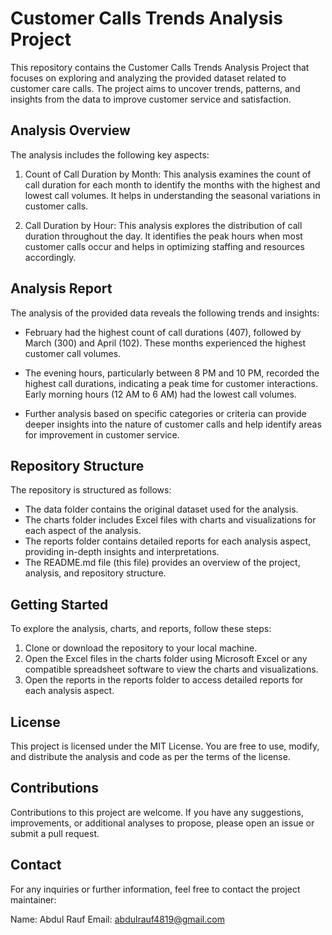 # Customer Calls Trends Analysis Project

This repository contains the Customer Calls Trends Analysis Project that focuses on exploring and analyzing the provided dataset related to customer care calls. The project aims to uncover trends, patterns, and insights from the data to improve customer service and satisfaction.

## Analysis Overview

The analysis includes the following key aspects:

1. Count of Call Duration by Month: This analysis examines the count of call duration for each month to identify the months with the highest and lowest call volumes. It helps in understanding the seasonal variations in customer calls.

2. Call Duration by Hour: This analysis explores the distribution of call duration throughout the day. It identifies the peak hours when most customer calls occur and helps in optimizing staffing and resources accordingly.


## Analysis Report

The analysis of the provided data reveals the following trends and insights:

- February had the highest count of call durations (407), followed by March (300) and April (102). These months experienced the highest customer call volumes.

- The evening hours, particularly between 8 PM and 10 PM, recorded the highest call durations, indicating a peak time for customer interactions. Early morning hours (12 AM to 6 AM) had the lowest call volumes.

- Further analysis based on specific categories or criteria can provide deeper insights into the nature of customer calls and help identify areas for improvement in customer service.

## Repository Structure

The repository is structured as follows:

- The data folder contains the original dataset used for the analysis.
- The charts folder includes Excel files with charts and visualizations for each aspect of the analysis.
- The reports folder contains detailed reports for each analysis aspect, providing in-depth insights and interpretations.
- The README.md file (this file) provides an overview of the project, analysis, and repository structure.

## Getting Started

To explore the analysis, charts, and reports, follow these steps:

1. Clone or download the repository to your local machine.
2. Open the Excel files in the charts folder using Microsoft Excel or any compatible spreadsheet software to view the charts and visualizations.
3. Open the reports in the reports folder to access detailed reports for each analysis aspect.

## License

This project is licensed under the MIT License. You are free to use, modify, and distribute the analysis and code as per the terms of the license.

## Contributions

Contributions to this project are welcome. If you have any suggestions, improvements, or additional analyses to propose, please open an issue or submit a pull request.

## Contact

For any inquiries or further information, feel free to contact the project maintainer:

Name: Abdul Rauf
Email: abdulrauf4819@gmail.com
